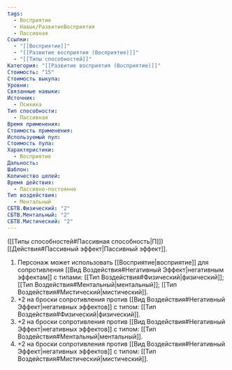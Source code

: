 ```yaml
---
tags:
  - Восприятие
  - Навык/РазвитиеВосприятия
  - Пассивная
Ссылки:
  - "[[Восприятие]]"
  - "[[Развитие восприятия (Восприятие)]]"
  - "[[Типы способностей]]"
Категория: "[[Развитие восприятия (Восприятие)]]"
Стоимость: "15"
Стоимость выкупа: 
Уровни: 
Связанные навыки: 
Источник:
  - Психика
Тип способности:
  - Пассивная
Время применения: 
Стоимость применения: 
Используемый пул: 
Стоимость пула: 
Характеристики:
  - Восприятие
Дальность: 
Шаблон: 
Количество целей: 
Время действия:
  - Пассивно-постоянно
Тип воздействия:
  - Ментальный
СБТВ.Физический: "2"
СБТВ.Ментальный: "2"
СБТВ.Мистический: "2"
---
```

([[Типы способностей#Пассивная способность|П]]) [[Действия#Пассивный эффект|Пассивный эффект]]. 

1. Персонаж может использовать [[Восприятие|восприятие]] для сопротивления [[Вид Воздействия#Негативный Эффект|негативным эффектам]] с типами: [[Тип Воздействия#Физический|физический]]; [[Тип Воздействия#Ментальный|ментальный]]; [[Тип Воздействия#Мистический|мистический]].
2. +2 на броски сопротивления против [[Вид Воздействия#Негативный Эффект|негативных эффектов]] с типом: [[Тип Воздействия#Физический|физический]].
3. +2 на броски сопротивления против [[Вид Воздействия#Негативный Эффект|негативных эффектов]] с типом: [[Тип Воздействия#Ментальный|ментальный]].
4. +2 на броски сопротивления против [[Вид Воздействия#Негативный Эффект|негативных эффектов]] с типом: [[Тип Воздействия#Мистический|мистический]]. 